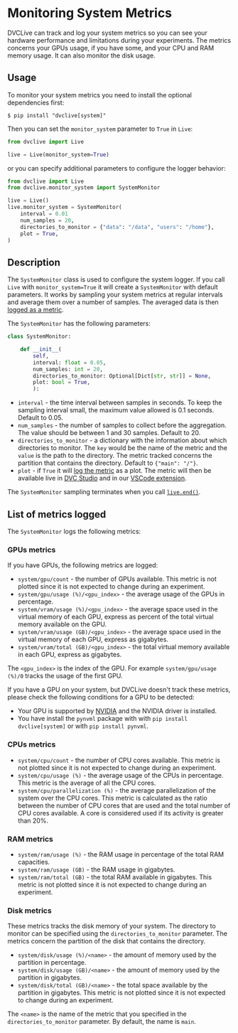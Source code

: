 # Monitoring System Metrics

DVCLive can track and log your system metrics so you can see your hardware performance
and limitations during your experiments. The metrics concerns your GPUs usage, if you
have some, and your CPU and RAM memory usage. It can also monitor the disk usage.

## Usage

To monitor your system metrics you need to install the optional dependencies first:

```cli
$ pip install "dvclive[system]"
```

Then you can set the `monitor_system` parameter to `True` in `Live`:

```py
from dvclive import Live

live = Live(monitor_system=True)
```

or you can specify additional parameters to configure the logger behavior:

```py
from dvclive import Live
from dvclive.monitor_system import SystemMonitor

live = Live()
live.monitor_system = SystemMonitor(
    interval = 0.01
    num_samples = 20,
    directories_to_monitor = {"data": "/data", "users": "/home"},
    plot = True,
)
```

## Description

The `SystemMonitor` class is used to configure the system logger. If you call `Live`
with `monitor_system=True` it will create a `SystemMonitor` with default parameters.
It works by sampling your system metrics at regular intervals and average them over a
number of samples. The averaged data is then
[logged as a metric](doc/dvclive/live/log_metric).

The `SystemMonitor` has the following parameters:

```py
class SystemMonitor:

    def __init__(
        self,
        interval: float = 0.05,
        num_samples: int = 20,
        directories_to_monitor: Optional[Dict[str, str]] = None,
        plot: bool = True,
        ):
```

- `interval` - the time interval between samples in seconds. To keep
  the sampling interval small, the maximum value allowed is 0.1 seconds.
  Default to 0.05.
- `num_samples` - the number of samples to collect before the aggregation. The value 
  should be between 1 and 30 samples. Default to 20.
- `directories_to_monitor` - a dictionary with the information about which directories 
  to monitor. The `key` would be the name of the metric and the `value` is the path to 
  the directory. The metric tracked concerns the partition that contains the directory.
  Default to `{"main": "/"}`.
- `plot` - if `True` it will [log the metric](doc/dvclive/live/log_metric) as a plot. 
  The metric will then be available live in [DVC Studio](doc/dvc/studio) and in our
  [VSCode extension](https://marketplace.visualstudio.com/items?itemName=Iterative.dvc).


The `SystemMonitor` sampling terminates when you call 
[`live.end()`](doc/dvclive/live/end).


## List of metrics logged

The `SystemMonitor` logs the following metrics:

### GPUs metrics

If you have GPUs, the following metrics are logged:

- `system/gpu/count` - the number of GPUs available. This metric is not plotted since
  it is not expected to change during an experiment.
- `system/gpu/usage (%)/<gpu_index>` - the average usage of the GPUs in percentage.
- `system/vram/usage (%)/<gpu_index>` - the average space used in the virtual memory of
  each GPU, express as percent of the total virtual memory available on the GPU.
- `system/vram/usage (GB)/<gpu_index>` - the average space used in the virtual memory of
  each GPU, express as gigabytes.
- `system/vram/total (GB)/<gpu_index>` - the total virtual memory available in each GPU,
   express as gigabytes.

The `<gpu_index>` is the index of the GPU. For example `system/gpu/usage (%)/0` tracks
the usage of the first GPU.

<admon type="tip">

If you have a GPU on your system, but DVCLive doesn't track these metrics, please check
the following conditions for a GPU to be detected:

- Your GPU is supported by [NVIDIA](https://www.nvidia.com/en-gb/geforce/graphics-cards/)
  and the NVIDIA driver is installed.
- You have install the `pynvml` package with with `pip install dvclive[system]` or
  with `pip install pynvml`.

</admon>

### CPUs metrics

- `system/cpu/count` - the number of CPU cores available. This metric is not plotted 
  since it is not expected to change during an experiment.
- `system/cpu/usage (%)` - the average usage of the CPUs in percentage. This metric is
  the average of all the CPU cores.
- `system/cpu/parallelization (%)` - the average parallelization of the system over the
  CPU cores. This metric is calculated as the ratio between the number of CPU cores that
  are used and the total number of CPU cores available. A core is considered used if its
  activity is greater than 20%.

### RAM metrics

- `system/ram/usage (%)` - the RAM usage in percentage of the total RAM capacities.
- `system/ram/usage (GB)` - the RAM usage in gigabytes.
- `system/ram/total (GB)` - the total RAM available in gigabytes. This metric is not 
  plotted since it is not expected to change during an experiment.

### Disk metrics

These metrics tracks the disk memory of your system. The directory to monitor can be 
specified using the `directories_to_monitor` parameter. The metrics concern the 
partition of the disk that contains the directory.

- `system/disk/usage (%)/<name>` - the amount of memory used by the partition in 
  percentage.
- `system/disk/usage (GB)/<name>` - the amount of memory used by the partition in 
  gigabytes.
- `system/disk/total (GB)/<name>` - the total space available by the partition in 
  gigabytes. This metric is not plotted since it is not expected to change during 
  an experiment.

The `<name>` is the name of the metric that you specified in the 
`directories_to_monitor` parameter. By default, the name is `main`.
